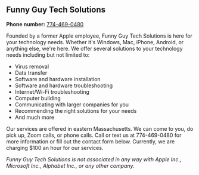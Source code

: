 ## Funny Guy Tech Solutions ##

**Phone number:** <a href="tel:+17744690480">774-469-0480</a>

Founded by a former Apple employee, Funny Guy Tech Solutions is here for your technology needs. Whether it's Windows, Mac, iPhone, Android, or anything else, we're here.  We offer several solutions to your technology needs including but not limited to:

* Virus removal
* Data transfer
* Software and hardware installation
* Software and hardware troubleshooting
* Internet/Wi-Fi troubleshooting
* Computer building
* Communicating with larger companies for you
* Recommending the right solutions for your needs
* And much more

Our services are offered in eastern Massachusetts. We can come to you, do pick up, Zoom calls, or phone calls. Call or text us at 774-469-0480 for more information or fill out the contact form below. Currently, we are charging $100 an hour for our services.

*Funny Guy Tech Solutions is not associated in any way with Apple Inc., Microsoft Inc., Alphabet Inc., or any other company.*
